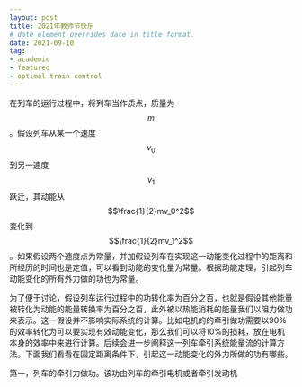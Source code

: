 ```yaml
---
layout: post
title: 2021年教师节快乐
# date element overrides date in title format.
date: 2021-09-10
tag:
- academic
- featured
- optimal train control
---
```


在列车的运行过程中，将列车当作质点，质量为$$m$$。假设列车从某一个速度$$v_0$$到另一速度$$v_1$$跃迁，其动能从$$\frac{1}{2}mv_0^2$$变化到$$\frac{1}{2}mv_1^2$$。如果假设两个速度点为常量，并加假设列车在实现这一动能变化过程中的距离和所经历的时间也是定值，可以看到动能的变化量为常量。根据动能定理，引起列车动能变化的所有外力做的功也为常量。

为了便于讨论，假设列车运行过程中的功转化率为百分之百，也就是假设其他能量被转化为动能的能量转换率为百分之百，此外被以热能消耗的能量我们以阻力做功来表示。这一假设并不影响实际系统的计算。比如电机的的牵引做功需要以90%的效率转化为可以要实现有效动能变化，那么我们可以将10%的损耗，放在电机本身的效率中来进行计算。后续会进一步阐释这一列车牵引系统能量流的计算方法。下面我们看看在固定距离条件下，引起这一动能变化的外力所做的功有哪些。

第一，列车的牵引力做功。该功由列车的牵引电机或者牵引发动机
